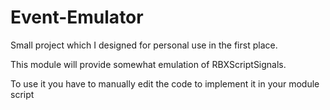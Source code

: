 # Event-Emulator
Small project which I designed for personal use in the first place.

This module will provide somewhat emulation of RBXScriptSignals. 

To use it you have to manually edit the code to implement it in your module script
